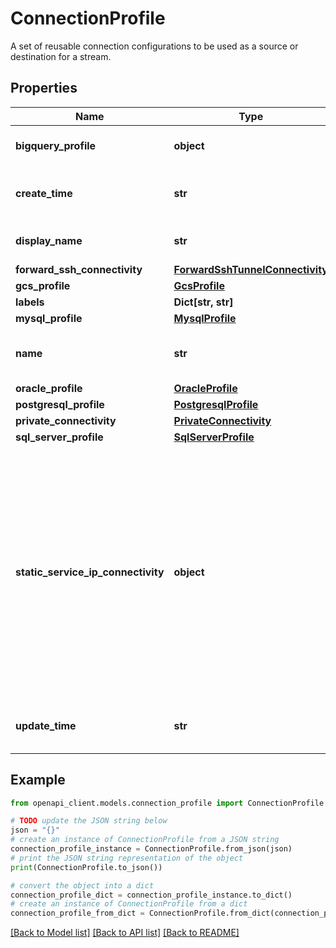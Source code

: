 # ConnectionProfile

A set of reusable connection configurations to be used as a source or destination for a stream.

## Properties

Name | Type | Description | Notes
------------ | ------------- | ------------- | -------------
**bigquery_profile** | **object** | BigQuery warehouse profile. | [optional] 
**create_time** | **str** | Output only. The create time of the resource. | [optional] [readonly] 
**display_name** | **str** | Required. Display name. | [optional] 
**forward_ssh_connectivity** | [**ForwardSshTunnelConnectivity**](ForwardSshTunnelConnectivity.md) |  | [optional] 
**gcs_profile** | [**GcsProfile**](GcsProfile.md) |  | [optional] 
**labels** | **Dict[str, str]** | Labels. | [optional] 
**mysql_profile** | [**MysqlProfile**](MysqlProfile.md) |  | [optional] 
**name** | **str** | Output only. The resource&#39;s name. | [optional] [readonly] 
**oracle_profile** | [**OracleProfile**](OracleProfile.md) |  | [optional] 
**postgresql_profile** | [**PostgresqlProfile**](PostgresqlProfile.md) |  | [optional] 
**private_connectivity** | [**PrivateConnectivity**](PrivateConnectivity.md) |  | [optional] 
**sql_server_profile** | [**SqlServerProfile**](SqlServerProfile.md) |  | [optional] 
**static_service_ip_connectivity** | **object** | Static IP address connectivity. Used when the source database is configured to allow incoming connections from the Datastream public IP addresses for the region specified in the connection profile. | [optional] 
**update_time** | **str** | Output only. The update time of the resource. | [optional] [readonly] 

## Example

```python
from openapi_client.models.connection_profile import ConnectionProfile

# TODO update the JSON string below
json = "{}"
# create an instance of ConnectionProfile from a JSON string
connection_profile_instance = ConnectionProfile.from_json(json)
# print the JSON string representation of the object
print(ConnectionProfile.to_json())

# convert the object into a dict
connection_profile_dict = connection_profile_instance.to_dict()
# create an instance of ConnectionProfile from a dict
connection_profile_from_dict = ConnectionProfile.from_dict(connection_profile_dict)
```
[[Back to Model list]](../README.md#documentation-for-models) [[Back to API list]](../README.md#documentation-for-api-endpoints) [[Back to README]](../README.md)


